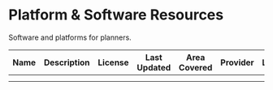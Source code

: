 # Platform & Software Resources
Software and platforms for planners. 

| Name 	| Description 	| License 	| Last Updated 	| Area Covered 	| Provider	| Links 	|
|------	|-------------	|---------	|:------------:	|--------------	|------	|-------	|
|      	|             	|         	|              	|              	|      	|       	|
|      	|             	|         	|              	|              	|      	|       	|